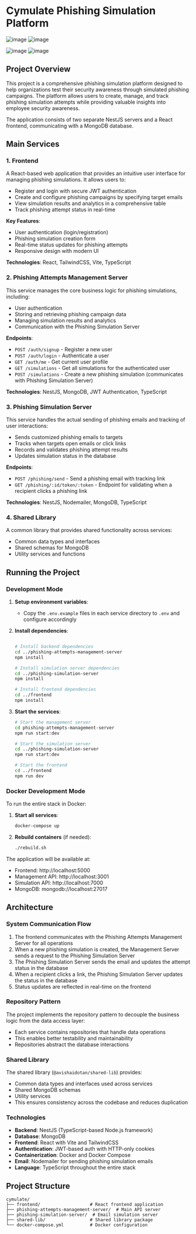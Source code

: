 # Cymulate Phishing Simulation Platform
![image](https://github.com/user-attachments/assets/2a49a9ac-7f91-48fd-b647-489bfe8dde5b)
![image](https://github.com/user-attachments/assets/f66865cd-c497-4e32-8a46-d8d51fe5dafe)

![image](https://github.com/user-attachments/assets/caa9647b-b511-403c-aa3e-7ba365bf3d25)
![image](https://github.com/user-attachments/assets/b89bcb60-7c21-4de1-a945-fe19ae3d3d40)

## Project Overview

This project is a comprehensive phishing simulation platform designed to help organizations test their security awareness through simulated phishing campaigns. The platform allows users to create, manage, and track phishing simulation attempts while providing valuable insights into employee security awareness.

The application consists of two separate NestJS servers and a React frontend, communicating with a MongoDB database.

## Main Services

### 1. Frontend

A React-based web application that provides an intuitive user interface for managing phishing simulations. It allows users to:
- Register and login with secure JWT authentication
- Create and configure phishing campaigns by specifying target emails
- View simulation results and analytics in a comprehensive table
- Track phishing attempt status in real-time

**Key Features**:
- User authentication (login/registration)
- Phishing simulation creation form
- Real-time status updates for phishing attempts
- Responsive design with modern UI

**Technologies**: React, TailwindCSS, Vite, TypeScript

### 2. Phishing Attempts Management Server

This service manages the core business logic for phishing simulations, including:
- User authentication
- Storing and retrieving phishing campaign data
- Managing simulation results and analytics
- Communication with the Phishing Simulation Server

**Endpoints**:
- `POST /auth/signup` - Register a new user
- `POST /auth/login` - Authenticate a user
- `GET /auth/me` - Get current user profile
- `GET /simulations` - Get all simulations for the authenticated user
- `POST /simulations` - Create a new phishing simulation (communicates with Phishing Simulation Server)

**Technologies**: NestJS, MongoDB, JWT Authentication, TypeScript

### 3. Phishing Simulation Server

This service handles the actual sending of phishing emails and tracking of user interactions:
- Sends customized phishing emails to targets
- Tracks when targets open emails or click links
- Records and validates phishing attempt results
- Updates simulation status in the database

**Endpoints**:
- `POST /phishing/send` - Send a phishing email with tracking link
- `GET /phishing/:id/token/:token` - Endpoint for validating when a recipient clicks a phishing link

**Technologies**: NestJS, Nodemailer, MongoDB, TypeScript

### 4. Shared Library

A common library that provides shared functionality across services:
- Common data types and interfaces
- Shared schemas for MongoDB
- Utility services and functions

## Running the Project

### Development Mode

1. **Setup environment variables**:
   - Copy the `.env.example` files in each service directory to `.env` and configure accordingly

2. **Install dependencies**:
   ```bash
   
   # Install backend dependencies
   cd ../phishing-attempts-management-server
   npm install
   
   # Install simulation server dependencies
   cd ../phishing-simulation-server
   npm install
   
   # Install frontend dependencies
   cd ../frontend
   npm install
   ```

3. **Start the services**:
   ```bash
   # Start the management server
   cd phishing-attempts-management-server
   npm run start:dev
   
   # Start the simulation server
   cd ../phishing-simulation-server
   npm run start:dev
   
   # Start the frontend
   cd ../frontend
   npm run dev
   ```

### Docker Development Mode

To run the entire stack in Docker:

1. **Start all services**:
   ```bash
   docker-compose up
   ```

2. **Rebuild containers** (if needed):
   ```bash
   ./rebuild.sh
   ```

The application will be available at:
- Frontend: http://localhost:5000
- Management API: http://localhost:3001
- Simulation API: http://localhost:7000
- MongoDB: mongodb://localhost:27017

## Architecture

### System Communication Flow

1. The frontend communicates with the Phishing Attempts Management Server for all operations
2. When a new phishing simulation is created, the Management Server sends a request to the Phishing Simulation Server
3. The Phishing Simulation Server sends the email and updates the attempt status in the database
4. When a recipient clicks a link, the Phishing Simulation Server updates the status in the database
5. Status updates are reflected in real-time on the frontend

### Repository Pattern

The project implements the repository pattern to decouple the business logic from the data access layer:
- Each service contains repositories that handle data operations
- This enables better testability and maintainability
- Repositories abstract the database interactions

### Shared Library

The shared library (`@avishaidotan/shared-lib`) provides:
- Common data types and interfaces used across services
- Shared MongoDB schemas
- Utility services
- This ensures consistency across the codebase and reduces duplication

### Technologies

- **Backend**: NestJS (TypeScript-based Node.js framework)
- **Database**: MongoDB
- **Frontend**: React with Vite and TailwindCSS
- **Authentication**: JWT-based auth with HTTP-only cookies
- **Containerization**: Docker and Docker Compose
- **Email**: Nodemailer for sending phishing simulation emails
- **Language**: TypeScript throughout the entire stack

## Project Structure

```
cymulate/
├── frontend/                   # React frontend application
├── phishing-attempts-management-server/  # Main API server
├── phishing-simulation-server/  # Email simulation server
├── shared-lib/                 # Shared library package
└── docker-compose.yml          # Docker configuration
```
